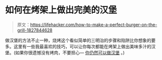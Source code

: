 # 如何在烤架上做出完美的汉堡

> 原文：<https://lifehacker.com/how-to-make-a-perfect-burger-on-the-grill-1827844628>

做汉堡的方法不止一种，烧烤这个看似简单的三明治的步骤和陷阱比你想象的要多。这里有一些我最喜欢的技巧，可以让你每次都能在烤架上做出美味多汁的汉堡。(如果你很遗憾没有烤肉，不要担心— [你仍然可以做汉堡](https://skillet.lifehacker.com/thin-burgers-are-better-than-thick-ones-1827807997) 。)